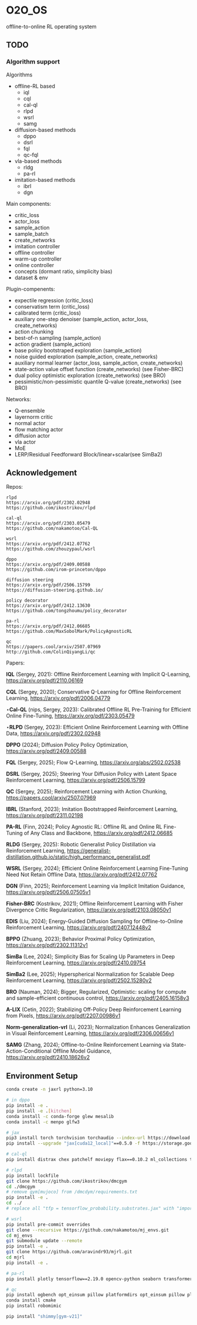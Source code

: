 # O2O_OS
offline-to-online RL operating system

## TODO

### Algorithm support

Algorithms
+ offline-RL based
  + iql
  + cql
  + cal-ql
  + rlpd
  + wsrl
  + samg
+ diffusion-based methods
  + dppo
  + dsrl
  + fql
  + qc-fql
+ vla-based methods
  + rldg
  + pa-rl
+ imitation-based methods
  + ibrl
  + dgn

Main components:
+ critic_loss
+ actor_loss 
+ sample_action
+ sample_batch
+ create_networks
+ imitation controller
+ offline controller
+ warm-up controller
+ online controller
+ concepts (dormant ratio, simplicity bias)
+ dataset & env


Plugin-compenents:
+ expectile regression (critic_loss)
+ conservatism term (critic_loss)
+ calibrated term (critic_loss)
+ auxiliary one-step denoiser (sample_action, actor_loss, create_networks)
+ action chunking
+ best-of-n sampling (sample_action)
+ action gradient (sample_action)
+ base policy bootstraped exploration (sample_action)
+ noise guided exploration (sample_action, create_networks)
+ auxiliary normal learner (actor_loss, sample_action, create_networks)
+ state-action value offset function (create_networks) (see Fisher-BRC)
+ dual policy optimistic exploration (create_networks) (see BRO)
+ pessimistic/non-pessimistic quantile Q-value (create_networks) (see BRO)



Networks:
+ Q-ensemble
+ layernorm critic
+ normal actor
+ flow matching actor
+ diffusion actor
+ vla actor
+ MoE
+ LERP/Residual Feedforward Block/linear+scalar(see SimBa2)


## Acknowledgement


Repos:
```
rlpd
https://arxiv.org/pdf/2302.02948
https://github.com/ikostrikov/rlpd

cal-ql
https://arxiv.org/pdf/2303.05479
https://github.com/nakamotoo/Cal-QL

wsrl
https://arxiv.org/pdf/2412.07762
https://github.com/zhouzypaul/wsrl

dppo
https://arxiv.org/pdf/2409.00588
https://github.com/irom-princeton/dppo

diffusion steering
https://arxiv.org/pdf/2506.15799
https://diffusion-steering.github.io/

policy decorator
https://arxiv.org/pdf/2412.13630
https://github.com/tongzhoumu/policy_decorator

pa-rl
https://arxiv.org/pdf/2412.06685
https://github.com/MaxSobolMark/PolicyAgnosticRL

qc
https://papers.cool/arxiv/2507.07969
http://github.com/ColinQiyangLi/qc
```

Papers:


**IQL** (Sergey, 2021): Offline Reinforcement Learning with Implicit Q-Learning, https://arxiv.org/pdf/2110.06169

**CQL** (Sergey, 2020); Conservative Q-Learning for Offline Reinforcement Learning, https://arxiv.org/pdf/2006.04779

$\star$**Cal-QL** (nips, Sergey, 2023): Calibrated Offline RL Pre-Training for Efficient Online Fine-Tuning, https://arxiv.org/pdf/2303.05479

$\star$**RLPD** (Sergey, 2023): Efficient Online Reinforcement Learning with Offline Data, https://arxiv.org/pdf/2302.02948



**DPPO** (2024); Diffusion Policy Policy Optimization, https://arxiv.org/pdf/2409.00588

**FQL** (Sergey, 2025); Flow Q-Learning, https://arxiv.org/abs/2502.02538

**DSRL** (Sergey, 2025); Steering Your Diffusion Policy with Latent Space Reinforcement Learning, https://arxiv.org/pdf/2506.15799

**QC** (Sergey, 2025); Reinforcement Learning with Action Chunking, https://papers.cool/arxiv/2507.07969



**IBRL** (Stanford, 2023); Imitation Bootstrapped Reinforcement Learning, https://arxiv.org/pdf/2311.02198

**PA-RL** (Finn, 2024); Policy Agnostic RL: Offline RL and Online RL Fine-Tuning of Any Class and Backbone, https://arxiv.org/pdf/2412.06685

**RLDG** (Sergey, 2025): Robotic Generalist Policy Distillation via Reinforcement Learning, https://generalist-distillation.github.io/static/high_performance_generalist.pdf



**WSRL** (Sergey, 2024); Efficient Online Reinforcement Learning Fine-Tuning Need Not Retain Offline Data, https://arxiv.org/pdf/2412.07762

**DGN** (Finn, 2025); Reinforcement Learning via Implicit Imitation Guidance, https://arxiv.org/pdf/2506.07505v1



**Fisher-BRC** (Kostrikov, 2021); Offline Reinforcement Learning with Fisher Divergence Critic Regularization, https://arxiv.org/pdf/2103.08050v1

**EDIS** (Liu, 2024); Energy-Guided Diffusion Sampling for Offline-to-Online Reinforcement Learning, https://arxiv.org/pdf/2407.12448v2

**BPPO** (Zhuang, 2023); Behavior Proximal Policy Optimization, https://arxiv.org/pdf/2302.11312v1

**SimBa** (Lee, 2024); Simplicity Bias for Scaling Up Parameters in Deep Reinforcement Learning, https://arxiv.org/pdf/2410.09754

**SimBa2** (Lee, 2025); Hyperspherical Normalization for Scalable Deep Reinforcement Learning, https://arxiv.org/pdf/2502.15280v2

**BRO** (Nauman, 2024); Bigger, Regularized, Optimistic: scaling for compute and sample-efficient continuous control, https://arxiv.org/pdf/2405.16158v3

**A-LIX** (Cetin, 2022); Stabilizing Off-Policy Deep Reinforcement Learning from Pixels, https://arxiv.org/pdf/2207.00986v1

**Norm-generalization-vrl** (Li, 2023); Normalization Enhances Generalization in Visual Reinforcement Learning, https://arxiv.org/pdf/2306.00656v1

**SAMG** (Zhang, 2024); Offline-to-Online Reinforcement Learning via State-Action-Conditional Offline Model Guidance, https://arxiv.org/pdf/2410.18626v2



## Environment Setup

```bash
conda create -n jaxrl python=3.10

# in dppo
pip install -e .
pip install -e .[kitchen]
conda install -c conda-forge glew mesalib
conda install -c menpo glfw3

# jax
pip3 install torch torchvision torchaudio --index-url https://download.pytorch.org/whl/cu128
pip install --upgrade "jax[cuda12_local]"==0.5.0 -f https://storage.googleapis.com/jax-releases/jax_cuda_releases.html

# cal-ql
pip install distrax chex patchelf moviepy flax==0.10.2 ml_collections typing-extensions optax tqdm

# rlpd
pip install lockfile
git clone https://github.com/ikostrikov/dmcgym
cd ./dmcgym
# remove gym[mujoco] from /dmcdym/requirements.txt
pip install -e .
cd ../
# replace all "tfp = tensorflow_probability.substrates.jax" with "import tensorflow_probability.substrates.jax as tfp"

# wsrl
pip install pre-commit overrides
git clone --recursive https://github.com/nakamotoo/mj_envs.git
cd mj_envs
git submodule update --remote
pip install -e .
git clone https://github.com/aravindr93/mjrl.git
cd mjrl
pip install -e .

# pa-rl
pip install plotly tensorflow==2.19.0 opencv-python seaborn transformers tf_keras==2.19.0

# qc
pip install ogbench opt_einsum pillow platformdirs opt_einsum pillow platformdirs protobuf psutil Pygments PyOpenGL six simplejson gymnasium ogbench
conda install cmake
pip install robomimic

pip install "shimmy[gym-v21]"
```

